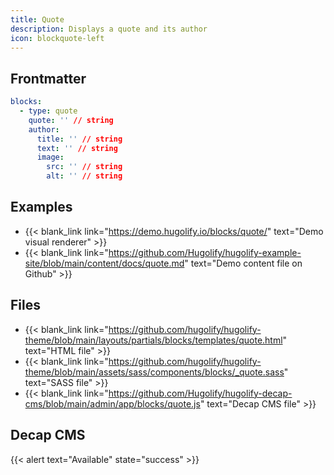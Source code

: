 ```yaml
---
title: Quote
description: Displays a quote and its author
icon: blockquote-left
---
```


## Frontmatter

```yml
blocks:
  - type: quote
    quote: '' // string
    author:
      title: '' // string
      text: '' // string
      image:
        src: '' // string
        alt: '' // string
```

## Examples

- {{< blank_link link="https://demo.hugolify.io/blocks/quote/" text="Demo visual renderer" >}}
- {{< blank_link link="https://github.com/Hugolify/hugolify-example-site/blob/main/content/docs/quote.md" text="Demo content file on Github" >}}

## Files

- {{< blank_link link="https://github.com/hugolify/hugolify-theme/blob/main/layouts/partials/blocks/templates/quote.html" text="HTML file" >}}
- {{< blank_link link="https://github.com/hugolify/hugolify-theme/blob/main/assets/sass/components/blocks/_quote.sass" text="SASS file" >}}
- {{< blank_link link="https://github.com/Hugolify/hugolify-decap-cms/blob/main/admin/app/blocks/quote.js" text="Decap CMS file" >}}

## Decap CMS

{{< alert text="Available" state="success" >}}
